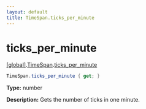 ```yaml
---
layout: default
title: TimeSpan.ticks_per_minute
---
```


# ticks_per_minute

[\[global\]]({{site.baseurl}}/docs/).[TimeSpan]({{site.baseurl}}/docs/TimeSpan/).[ticks_per_minute]({{site.baseurl}}/docs/TimeSpan/ticks_per_minute/)

```cs
TimeSpan.ticks_per_minute { get; }
```

**Type:** number

**Description:** Gets the number of ticks in one minute.

